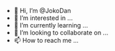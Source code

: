 - 👋 Hi, I’m @JokoDan
- 👀 I’m interested in ...
- 🌱 I’m currently learning ...
- 💞️ I’m looking to collaborate on ...
- 📫 How to reach me ...

<!---
JokoDan/JokoDan is a ✨ special ✨ repository because its `README.md` (this file) appears on your GitHub profile.
You can click the Preview link to take a look at your changes.
--->
